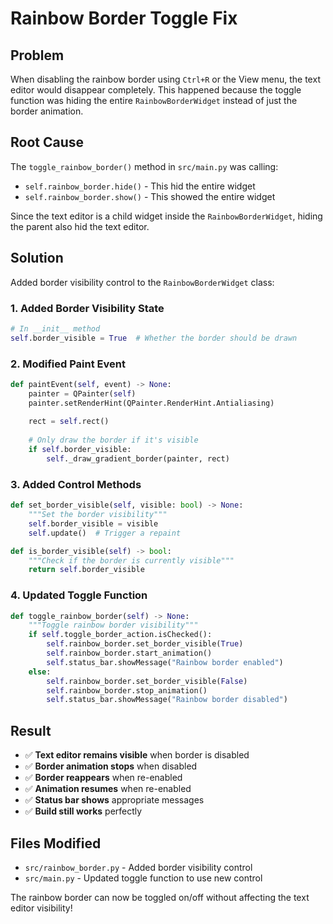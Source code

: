 # Rainbow Border Toggle Fix

## Problem
When disabling the rainbow border using `Ctrl+R` or the View menu, the text editor would disappear completely. This happened because the toggle function was hiding the entire `RainbowBorderWidget` instead of just the border animation.

## Root Cause
The `toggle_rainbow_border()` method in `src/main.py` was calling:
- `self.rainbow_border.hide()` - This hid the entire widget
- `self.rainbow_border.show()` - This showed the entire widget

Since the text editor is a child widget inside the `RainbowBorderWidget`, hiding the parent also hid the text editor.

## Solution
Added border visibility control to the `RainbowBorderWidget` class:

### 1. Added Border Visibility State
```python
# In __init__ method
self.border_visible = True  # Whether the border should be drawn
```

### 2. Modified Paint Event
```python
def paintEvent(self, event) -> None:
    painter = QPainter(self)
    painter.setRenderHint(QPainter.RenderHint.Antialiasing)
    
    rect = self.rect()
    
    # Only draw the border if it's visible
    if self.border_visible:
        self._draw_gradient_border(painter, rect)
```

### 3. Added Control Methods
```python
def set_border_visible(self, visible: bool) -> None:
    """Set the border visibility"""
    self.border_visible = visible
    self.update()  # Trigger a repaint

def is_border_visible(self) -> bool:
    """Check if the border is currently visible"""
    return self.border_visible
```

### 4. Updated Toggle Function
```python
def toggle_rainbow_border(self) -> None:
    """Toggle rainbow border visibility"""
    if self.toggle_border_action.isChecked():
        self.rainbow_border.set_border_visible(True)
        self.rainbow_border.start_animation()
        self.status_bar.showMessage("Rainbow border enabled")
    else:
        self.rainbow_border.set_border_visible(False)
        self.rainbow_border.stop_animation()
        self.status_bar.showMessage("Rainbow border disabled")
```

## Result
- ✅ **Text editor remains visible** when border is disabled
- ✅ **Border animation stops** when disabled
- ✅ **Border reappears** when re-enabled
- ✅ **Animation resumes** when re-enabled
- ✅ **Status bar shows** appropriate messages
- ✅ **Build still works** perfectly

## Files Modified
- `src/rainbow_border.py` - Added border visibility control
- `src/main.py` - Updated toggle function to use new control

The rainbow border can now be toggled on/off without affecting the text editor visibility!
